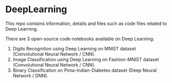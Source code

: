 # DeepLearning
This repo contains information, details and files such as code files related to Deep Learning.

There are 3 open-source code notebooks available on Deep Learning:

1. Digits Recognition using Deep Learning on MNIST dataset (Convolutional Neural Network / CNN).
2. Image Classification using Deep Learning on Fashion-MNIST dataset (Convolutional Neural Network / CNN).
3. Binary Classification on Pima-Indian-Diabetes dataset (Deep Neural Network / DNN).
